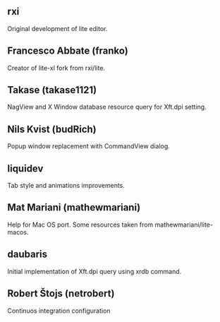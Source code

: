 ## rxi

Original development of lite editor.

## Francesco Abbate (franko)

Creator of lite-xl fork from rxi/lite.

## Takase (takase1121)

NagView and X Window database resource query for Xft.dpi setting.

## Nils Kvist (budRich)

Popup window replacement with CommandView dialog.

## liquidev

Tab style and animations improvements.

## Mat Mariani (mathewmariani)

Help for Mac OS port. Some resources taken from mathewmariani/lite-macos.

## daubaris

Initial implementation of Xft.dpi query using xrdb command.

## Robert Štojs (netrobert)

Continuos integration configuration
